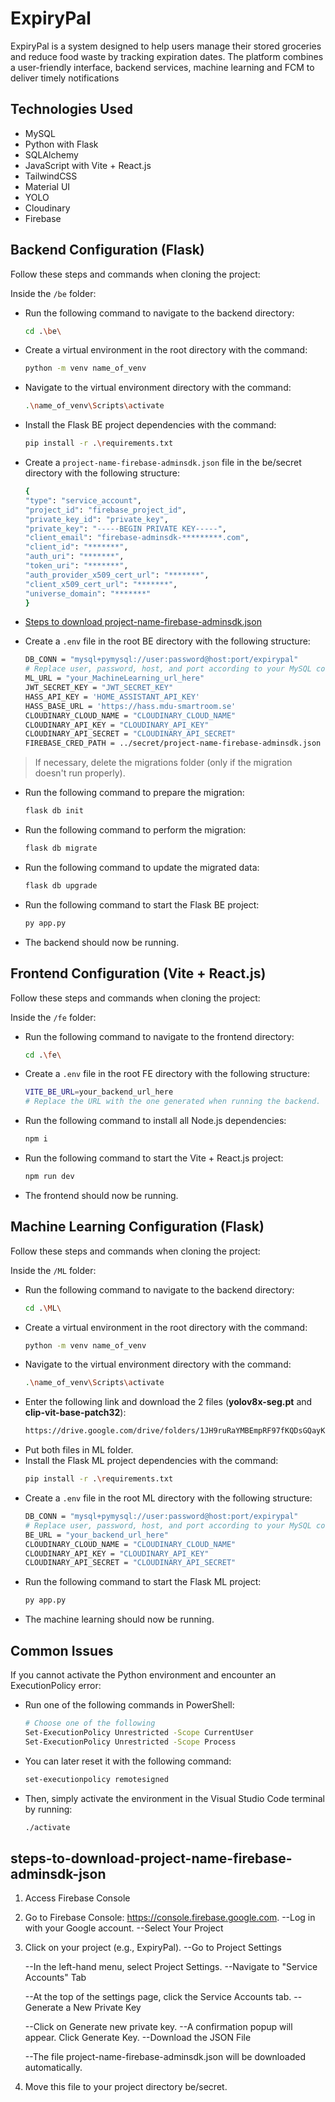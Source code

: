 # ExpiryPal

ExpiryPal is a system designed to help users manage their stored groceries and reduce food waste by tracking expiration dates. The platform combines a user-friendly interface, backend services, machine learning and FCM to deliver timely notifications 

## Technologies Used

- MySQL
- Python with Flask
- SQLAlchemy
- JavaScript with Vite + React.js
- TailwindCSS
- Material UI
- YOLO
- Cloudinary
- Firebase

## Backend Configuration (Flask)

Follow these steps and commands when cloning the project:

Inside the `/be` folder:
- Run the following command to navigate to the backend directory:
    ```sh
    cd .\be\
    ```
- Create a virtual environment in the root directory with the command:
    ```sh
    python -m venv name_of_venv
    ```
- Navigate to the virtual environment directory with the command:
    ```sh
    .\name_of_venv\Scripts\activate
    ```
- Install the Flask BE project dependencies with the command:
    ```sh
    pip install -r .\requirements.txt
    ```
- Create a `project-name-firebase-adminsdk.json` file in the be/secret directory with the following structure:
    ```sh
   {
  "type": "service_account",
  "project_id": "firebase_project_id",
  "private_key_id": "private_key",
  "private_key": "-----BEGIN PRIVATE KEY-----",
  "client_email": "firebase-adminsdk-*********.com",
  "client_id": "*******",
  "auth_uri": "*******",
  "token_uri": "*******",
  "auth_provider_x509_cert_url": "*******",
  "client_x509_cert_url": "*******",
  "universe_domain": "*******"
    }
    ```
- [Steps to download project-name-firebase-adminsdk.json](#steps-to-download-project-name-firebase-adminsdk-json)

- Create a `.env` file in the root BE directory with the following structure:
    ```sh
    DB_CONN = "mysql+pymysql://user:password@host:port/expirypal"
    # Replace user, password, host, and port according to your MySQL configuration.
    ML_URL = "your_MachineLearning_url_here"
    JWT_SECRET_KEY = "JWT_SECRET_KEY"
    HASS_API_KEY = 'HOME_ASSISTANT_API_KEY'
    HASS_BASE_URL = 'https://hass.mdu-smartroom.se'
    CLOUDINARY_CLOUD_NAME = "CLOUDINARY_CLOUD_NAME"
    CLOUDINARY_API_KEY = "CLOUDINARY_API_KEY"
    CLOUDINARY_API_SECRET = "CLOUDINARY_API_SECRET"
    FIREBASE_CRED_PATH = ../secret/project-name-firebase-adminsdk.json
    ```
> If necessary, delete the migrations folder (only if the migration doesn't run properly).
- Run the following command to prepare the migration:
    ```sh
    flask db init
    ```
- Run the following command to perform the migration:
    ```sh
    flask db migrate
    ```
- Run the following command to update the migrated data:
    ```sh
    flask db upgrade
    ```
- Run the following command to start the Flask BE project:
    ```sh
    py app.py
    ```
- The backend should now be running.

## Frontend Configuration (Vite + React.js)

Follow these steps and commands when cloning the project:

Inside the `/fe` folder:
- Run the following command to navigate to the frontend directory:
    ```sh
    cd .\fe\
    ```
- Create a `.env` file in the root FE directory with the following structure:
    ```sh
    VITE_BE_URL=your_backend_url_here
    # Replace the URL with the one generated when running the backend.
    ```
- Run the following command to install all Node.js dependencies:
    ```sh
    npm i
    ```
- Run the following command to start the Vite + React.js project:
    ```sh
    npm run dev
    ```
- The frontend should now be running.

## Machine Learning Configuration (Flask)

Follow these steps and commands when cloning the project:

Inside the `/ML` folder:
- Run the following command to navigate to the backend directory:
    ```sh
    cd .\ML\
    ```
- Create a virtual environment in the root directory with the command:
    ```sh
    python -m venv name_of_venv
    ```
- Navigate to the virtual environment directory with the command:
    ```sh
    .\name_of_venv\Scripts\activate
    ```
- Enter the following link and download the 2 files (**yolov8x-seg.pt** and **clip-vit-base-patch32**):
    ```sh
    https://drive.google.com/drive/folders/1JH9ruRaYMBEmpRF97fKQDsGQayKEujhI
    ```
- Put both files in ML folder.
- Install the Flask ML project dependencies with the command:
    ```sh
    pip install -r .\requirements.txt
    ```
- Create a `.env` file in the root ML directory with the following structure:
    ```sh
    DB_CONN = "mysql+pymysql://user:password@host:port/expirypal"
    # Replace user, password, host, and port according to your MySQL configuration.
    BE_URL = "your_backend_url_here"
    CLOUDINARY_CLOUD_NAME = "CLOUDINARY_CLOUD_NAME"
    CLOUDINARY_API_KEY = "CLOUDINARY_API_KEY"
    CLOUDINARY_API_SECRET = "CLOUDINARY_API_SECRET"
    ```
- Run the following command to start the Flask ML project:
    ```sh
    py app.py
    ```
- The machine learning should now be running.

## Common Issues

If you cannot activate the Python environment and encounter an ExecutionPolicy error:
- Run one of the following commands in PowerShell:

    ```sh
    # Choose one of the following
    Set-ExecutionPolicy Unrestricted -Scope CurrentUser
    Set-ExecutionPolicy Unrestricted -Scope Process
    ```
- You can later reset it with the following command:
    ```sh
    set-executionpolicy remotesigned
    ```
- Then, simply activate the environment in the Visual Studio Code terminal by running:
    ```sh
    ./activate
    ```

 ## steps-to-download-project-name-firebase-adminsdk-json
1. Access Firebase Console

2. Go to Firebase Console: https://console.firebase.google.com.
    --Log in with your Google account.
    --Select Your Project

3. Click on your project (e.g., ExpiryPal).
    --Go to Project Settings

    --In the left-hand menu, select Project Settings.
    --Navigate to "Service Accounts" Tab

    --At the top of the settings page, click the Service Accounts tab.
    --Generate a New Private Key

    --Click on Generate new private key.
    --A confirmation popup will appear. Click Generate Key.
    --Download the JSON File

    --The file project-name-firebase-adminsdk.json will be downloaded automatically.
4. Move this file to your project directory be/secret.